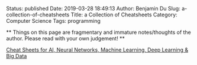 Status: published
Date: 2019-03-28 18:49:13
Author: Benjamin Du
Slug: a-collection-of-cheatsheets
Title: a Collection of Cheatsheets
Category: Computer Science
Tags: programming

**
Things on this page are fragmentary and immature notes/thoughts of the author.
Please read with your own judgement!
**


[Cheat Sheets for AI, Neural Networks, Machine Learning, Deep Learning & Big Data](https://becominghuman.ai/cheat-sheets-for-ai-neural-networks-machine-learning-deep-learning-big-data-678c51b4b463)

